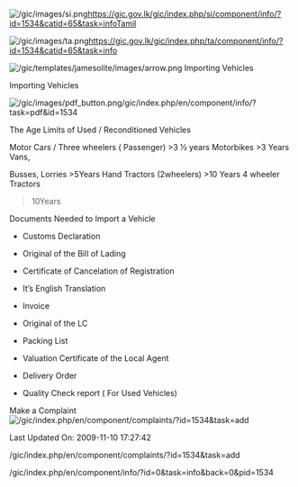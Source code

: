 <!-- Source: https://gic.gov.lk/gic/index.php/en/component/info/?id=1534&catid=65&task=info -->

![/gic/images/si.png](/gic/images/si.png)https://gic.gov.lk/gic/index.php/si/component/info/?id=1534&catid=65&task=infoTamil

![/gic/images/ta.png](/gic/images/ta.png)https://gic.gov.lk/gic/index.php/ta/component/info/?id=1534&catid=65&task=info

![/gic/templates/jamesolite/images/arrow.png](/gic/templates/jamesolite/images/arrow.png) Importing Vehicles

Importing Vehicles

![/gic/images/pdf_button.png](/gic/images/pdf_button.png)/gic/index.php/en/component/info/?task=pdf&id=1534

The Age Limits of Used / Reconditioned Vehicles

Motor Cars / Three wheelers ( Passenger) >3 ½ years Motorbikes >3 Years Vans,

Busses, Lorries >5Years Hand Tractors (2wheelers) >10 Years 4 wheeler Tractors

>10Years

Documents Needed to Import a Vehicle

 * Customs Declaration

 * Original of the Bill of Lading

 * Certificate of Cancelation of Registration

 * It’s English Translation

 * Invoice

 * Original of the LC

 * Packing List

 * Valuation Certificate of the Local Agent

 * Delivery Order

 * Quality Check report ( For Used Vehicles)

Make a Complaint ![/gic/index.php/en/component/complaints/?id=1534&task=add](/gic/index.php/en/component/complaints/?id=1534&task=add)

Last Updated On: 2009-11-10 17:27:42

/gic/index.php/en/component/complaints/?id=1534&task=add

/gic/index.php/en/component/info/?id=0&task=info&back=0&pid=1534